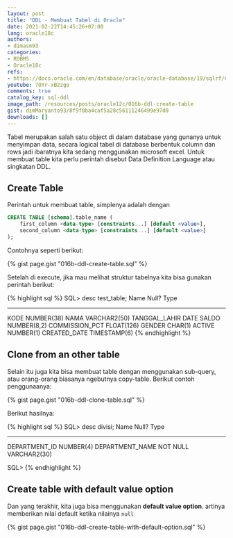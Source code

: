 ```yaml
---
layout: post
title: "DDL - Membuat Tabel di Oracle"
date: 2021-02-22T14:45:26+07:00
lang: oracle18c
authors:
- dimasm93
categories:
- RDBMS
- Oracle18c
refs: 
- https://docs.oracle.com/en/database/oracle/oracle-database/19/sqlrf/CREATE-TABLE.html#GUID-F9CE0CC3-13AE-4744-A43C-EAC7A71AAAB6
youtube: 7OYr-xB2zgo
comments: true
catalog_key: sql-ddl
image_path: /resources/posts/oracle12c/016b-ddl-create-table
gist: dimMaryanto93/8f9f0ba4caf5a28c56111246499e97d0
downloads: []
---
```


Tabel merupakan salah satu object di dalam database yang gunanya untuk menyimpan data, secara logical tabel di database berbentuk column dan rows jadi ibaratnya kita sedang menggunakan microsoft excel. Untuk membuat table kita perlu perintah disebut Data Definition Language atau singkatan DDL. 

<!--more-->

## Create Table 

Perintah untuk membuat table, simplenya adalah dengan 

```sql
CREATE TABLE [schema].table_name (
    first_column <data-type> [constraints...] [default <value>],
    second_column <data-type> [constraints...] [default <value>]
);
```

Contohnya seperti berikut:

{% gist page.gist "016b-ddl-create-table.sql" %}

Setelah di execute, jika mau melihat struktur tabelnya kita bisa gunakan perintah berikut:

{% highlight sql %}
SQL> desc test_table;
 Name                                      Null?    Type
 ----------------------------------------- -------- ----------------------------
 KODE                                               NUMBER(38)
 NAMA                                               VARCHAR2(50)
 TANGGAL_LAHIR                                      DATE
 SALDO                                              NUMBER(8,2)
 COMMISSION_PCT                                     FLOAT(126)
 GENDER                                             CHAR(1)
 ACTIVE                                             NUMBER(1)
 CREATED_DATE                                       TIMESTAMP(6)
{% endhighlight %}

## Clone from an other table

Selain itu juga kita bisa membuat table dengan menggunakan sub-query, atau orang-orang biasanya ngebutnya copy-table. Berikut contoh penggunaanya:

{% gist page.gist "016b-ddl-clone-table.sql" %}

Berikut hasilnya:

{% highlight sql %}
SQL> desc divisi;
 Name                                      Null?    Type
 ----------------------------------------- -------- ----------------------------
 DEPARTMENT_ID                                      NUMBER(4)
 DEPARTMENT_NAME                           NOT NULL VARCHAR2(30)

SQL>
{% endhighlight %}

## Create table with default value option

Dan yang terakhir, kita juga bisa menggunakan **default value option**. artinya memberikan nilai default ketika nilainya `null`

{% gist page.gist "016b-ddl-create-table-with-default-option.sql" %}